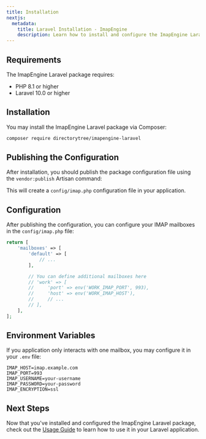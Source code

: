 ```yaml
---
title: Installation
nextjs:
  metadata:
    title: Laravel Installation - ImapEngine
    description: Learn how to install and configure the ImapEngine Laravel package in your Laravel application.
---
```


## Requirements

The ImapEngine Laravel package requires:

- PHP 8.1 or higher
- Laravel 10.0 or higher

## Installation

You may install the ImapEngine Laravel package via Composer:

```bash
composer require directorytree/imapengine-laravel
```

## Publishing the Configuration

After installation, you should publish the package configuration file using the `vendor:publish` Artisan command:


This will create a `config/imap.php` configuration file in your application.

## Configuration

After publishing the configuration, you can configure your IMAP mailboxes in the `config/imap.php` file:

```php
return [
    'mailboxes' => [
        'default' => [
            // ...
        ],

        // You can define additional mailboxes here
        // 'work' => [
        //     'port' => env('WORK_IMAP_PORT', 993),
        //     'host' => env('WORK_IMAP_HOST'),
        //     // ...
        // ],
    ],
];
```

## Environment Variables

If you application only interacts with one mailbox, you 
may configure it in your `.env` file:

```dotenv
IMAP_HOST=imap.example.com
IMAP_PORT=993
IMAP_USERNAME=your-username
IMAP_PASSWORD=your-password
IMAP_ENCRYPTION=ssl
```

## Next Steps

Now that you've installed and configured the ImapEngine Laravel package, check out the [Usage Guide](/docs/laravel/usage) to learn how to use it in your Laravel application.
